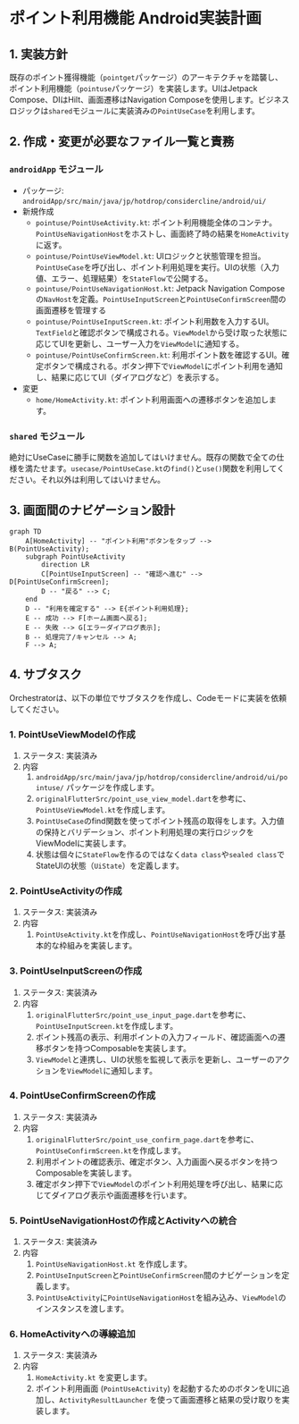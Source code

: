 # ポイント利用機能 Android実装計画

## 1. 実装方針

既存のポイント獲得機能（`pointget`パッケージ）のアーキテクチャを踏襲し、ポイント利用機能（`pointuse`パッケージ）を実装します。UIはJetpack Compose、DIはHilt、画面遷移はNavigation Composeを使用します。ビジネスロジックは`shared`モジュールに実装済みの`PointUseCase`を利用します。

## 2. 作成・変更が必要なファイル一覧と責務

### `androidApp` モジュール
- パッケージ: `androidApp/src/main/java/jp/hotdrop/considercline/android/ui/`
- 新規作成
  - `pointuse/PointUseActivity.kt`: ポイント利用機能全体のコンテナ。`PointUseNavigationHost`をホストし、画面終了時の結果を`HomeActivity`に返す。
  - `pointuse/PointUseViewModel.kt`: UIロジックと状態管理を担当。`PointUseCase`を呼び出し、ポイント利用処理を実行。UIの状態（入力値、エラー、処理結果）を`StateFlow`で公開する。
  - `pointuse/PointUseNavigationHost.kt`: Jetpack Navigation Composeの`NavHost`を定義。`PointUseInputScreen`と`PointUseConfirmScreen`間の画面遷移を管理する
  - `pointuse/PointUseInputScreen.kt`: ポイント利用数を入力するUI。`TextField`と確認ボタンで構成される。`ViewModel`から受け取った状態に応じてUIを更新し、ユーザー入力を`ViewModel`に通知する。
  - `pointuse/PointUseConfirmScreen.kt`: 利用ポイント数を確認するUI。確定ボタンで構成される。ボタン押下で`ViewModel`にポイント利用を通知し、結果に応じてUI（ダイアログなど）を表示する。
- 変更
  - `home/HomeActivity.kt`: ポイント利用画面への遷移ボタンを追加します。

### `shared` モジュール
絶対にUseCaseに勝手に関数を追加してはいけません。既存の関数で全ての仕様を満たせます。`usecase/PointUseCase.kt`の`find()`と`use()`関数を利用してください。それ以外は利用してはいけません。

## 3. 画面間のナビゲーション設計

```mermaid
graph TD
    A[HomeActivity] -- "ポイント利用"ボタンをタップ --> B(PointUseActivity);
    subgraph PointUseActivity
        direction LR
        C[PointUseInputScreen] -- "確認へ進む" --> D[PointUseConfirmScreen];
        D -- "戻る" --> C;
    end
    D -- "利用を確定する" --> E{ポイント利用処理};
    E -- 成功 --> F[ホーム画面へ戻る];
    E -- 失敗 --> G[エラーダイアログ表示];
    B -- 処理完了/キャンセル --> A;
    F --> A;
```

## 4. サブタスク
Orchestratorは、以下の単位でサブタスクを作成し、Codeモードに実装を依頼してください。
### 1. PointUseViewModelの作成
1. ステータス: 実装済み
2. 内容
   1. `androidApp/src/main/java/jp/hotdrop/considercline/android/ui/pointuse/` パッケージを作成します。
   2. `originalFlutterSrc/point_use_view_model.dart`を参考に、`PointUseViewModel.kt`を作成します。
   3. `PointUseCase`のfind関数を使ってポイント残高の取得をします。入力値の保持とバリデーション、ポイント利用処理の実行ロジックをViewModelに実装します。
   4. 状態は個々に`StateFlow`を作るのではなく`data class`や`sealed class`でStateUIの状態（`UiState`）を定義します。
### 2. PointUseActivityの作成
1. ステータス: 実装済み
2. 内容
   1. `PointUseActivity.kt`を作成し、`PointUseNavigationHost`を呼び出す基本的な枠組みを実装します。
### 3. PointUseInputScreenの作成
1. ステータス: 実装済み
2. 内容
   1. `originalFlutterSrc/point_use_input_page.dart`を参考に、`PointUseInputScreen.kt`を作成します。
   2. ポイント残高の表示、利用ポイントの入力フィールド、確認画面への遷移ボタンを持つComposableを実装します。
   3. `ViewModel`と連携し、UIの状態を監視して表示を更新し、ユーザーのアクションを`ViewModel`に通知します。
### 4. PointUseConfirmScreenの作成
1. ステータス: 実装済み
2. 内容
   1. `originalFlutterSrc/point_use_confirm_page.dart`を参考に、`PointUseConfirmScreen.kt`を作成します。
   2. 利用ポイントの確認表示、確定ボタン、入力画面へ戻るボタンを持つComposableを実装します。
   3. 確定ボタン押下で`ViewModel`のポイント利用処理を呼び出し、結果に応じてダイアログ表示や画面遷移を行います。
### 5. PointUseNavigationHostの作成とActivityへの統合
1. ステータス: 実装済み
2. 内容
   1. `PointUseNavigationHost.kt` を作成します。
   2. `PointUseInputScreen`と`PointUseConfirmScreen`間のナビゲーションを定義します。
   3.  `PointUseActivity`に`PointUseNavigationHost`を組み込み、`ViewModel`のインスタンスを渡します。
### 6. HomeActivityへの導線追加
1. ステータス: 実装済み
2. 内容
   1. `HomeActivity.kt` を変更します。
   2. ポイント利用画面 (`PointUseActivity`) を起動するためのボタンをUIに追加し、`ActivityResultLauncher` を使って画面遷移と結果の受け取りを実装します。